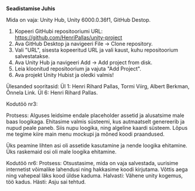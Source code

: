 **Seadistamise Juhis**

Mida on vaja: Unity Hub, Unity 6000.0.36f1, GitHub Destop. 

1. Kopeeri GitHubi repositooriumi URL: https://github.com/HenriPallas/unity-project
2. Ava GitHub Desktop ja navigeeri File → Clone repository.
3. Vali "URL", sisesta kopeeritud URL ja vali kaust, kuhu repositoorium salvestatakse.
4. Ava Unity Hub ja navigeeri Add → Add project from disk.
5. Leia kloonitud repositoorium ja vajuta "Add Project".
6. Ava projekt Unity Hubist ja oledki valmis!

Ülesanded sooritasid:
Ül 1: Henri Rihard Pallas, Tormi Viirg, Albert Berkman, Õnnela Link.
Ül 6: Henri Rihard Pallas.

Kodutöö nr3:

Protsess: Alguses leidsime endale placeholder assetid ja alusatsime male baas loogikaga. Ehitasime valmis süsteemi, kus autmaatselt genereerib ja nupud peale paneb. Siis nupu loogika, ning algeline kaardi süsteem. Lõpus me tegime kiire main menu mockupi ja mõned koodi praandused.

Üks peamine lihten asi oli assetide kasutamine ja nende loogika ehitamine. Üks raskemaid osi oli male loogika ehitamine.

Kodutöö nr6:
Protsess: Otsustasime, mida on vaja salvestada, uurisime internetist võimalike lahendusi ning hakkasime koodi kirjutama. Võttis aega ning vahepeal läks kood üldse kaduma.
Halvasti: Vähene unity kogemus, töö kadus.
Hästi: Asju sai tehtud.
